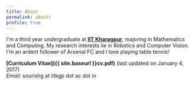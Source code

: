 ```yaml
---
title: About
permalink: about/
profile: true
---
```



I'm a third year undergraduate at **[IIT Kharagpur](http://www.iitkgp.ac.in)**, majoring in Mathematics and Computing. My research interests lie in Robotics and Computer Vision. I'm an ardent follower of Arsenal FC and I love playing table tennis!

**[Curriculum Vitae]({{ site.baseurl }}cv.pdf)** (last updated on January 4, 2017)<br>
*Email:* sourishg at iitkgp dot ac dot in
